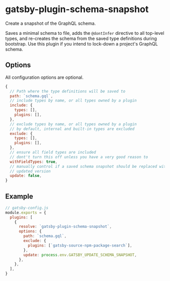 # gatsby-plugin-schema-snapshot

Create a snapshot of the GraphQL schema.

Saves a minimal schema to file, adds the `@dontInfer` directive to all top-level types, and re-creates the schema from the saved type definitions during bootstrap. Use this plugin if you intend to lock-down a project's GraphQL schema.

## Options

All configuration options are optional.

```js
{
  // Path where the type definitions will be saved to
  path: `schema.gql`,
  // include types by name, or all types owned by a plugin
  include: {
    types: [],
    plugins: [],
  },
  // exclude types by name, or all types owned by a plugin
  // by default, internal and built-in types are excluded
  exclude: {
    types: [],
    plugins: [],
  },
  // ensure all field types are included
  // dont't turn this off unless you have a very good reason to
  withFieldTypes: true,
  // manually control if a saved schema snapshot should be replaced with an
  // updated version
  update: false,
}
```

## Example

```js
// gatsby-config.js
module.exports = {
  plugins: [
    {
      resolve: `gatsby-plugin-schema-snapshot`,
      options: {
        path: `schema.gql`,
        exclude: {
          plugins: [`gatsby-source-npm-package-search`],
        },
        update: process.env.GATSBY_UPDATE_SCHEMA_SNAPSHOT,
      },
    },
  ],
}
```
